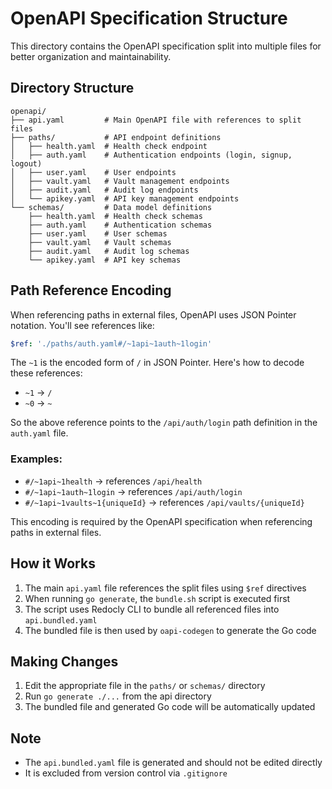 # OpenAPI Specification Structure

This directory contains the OpenAPI specification split into multiple files for better organization and maintainability.

## Directory Structure

```
openapi/
├── api.yaml         # Main OpenAPI file with references to split files
├── paths/           # API endpoint definitions
│   ├── health.yaml  # Health check endpoint
│   ├── auth.yaml    # Authentication endpoints (login, signup, logout)
│   ├── user.yaml    # User endpoints
│   ├── vault.yaml   # Vault management endpoints
│   ├── audit.yaml   # Audit log endpoints
│   └── apikey.yaml  # API key management endpoints
└── schemas/         # Data model definitions
    ├── health.yaml  # Health check schemas
    ├── auth.yaml    # Authentication schemas
    ├── user.yaml    # User schemas
    ├── vault.yaml   # Vault schemas
    ├── audit.yaml   # Audit log schemas
    └── apikey.yaml  # API key schemas
```

## Path Reference Encoding

When referencing paths in external files, OpenAPI uses JSON Pointer notation. You'll see references like:

```yaml
$ref: './paths/auth.yaml#/~1api~1auth~1login'
```

The `~1` is the encoded form of `/` in JSON Pointer. Here's how to decode these references:

- `~1` → `/`
- `~0` → `~`

So the above reference points to the `/api/auth/login` path definition in the `auth.yaml` file.

### Examples:
- `#/~1api~1health` → references `/api/health`
- `#/~1api~1auth~1login` → references `/api/auth/login`
- `#/~1api~1vaults~1{uniqueId}` → references `/api/vaults/{uniqueId}`

This encoding is required by the OpenAPI specification when referencing paths in external files.

## How it Works

1. The main `api.yaml` file references the split files using `$ref` directives
2. When running `go generate`, the `bundle.sh` script is executed first
3. The script uses Redocly CLI to bundle all referenced files into `api.bundled.yaml`
4. The bundled file is then used by `oapi-codegen` to generate the Go code

## Making Changes

1. Edit the appropriate file in the `paths/` or `schemas/` directory
2. Run `go generate ./...` from the api directory
3. The bundled file and generated Go code will be automatically updated

## Note

- The `api.bundled.yaml` file is generated and should not be edited directly
- It is excluded from version control via `.gitignore`